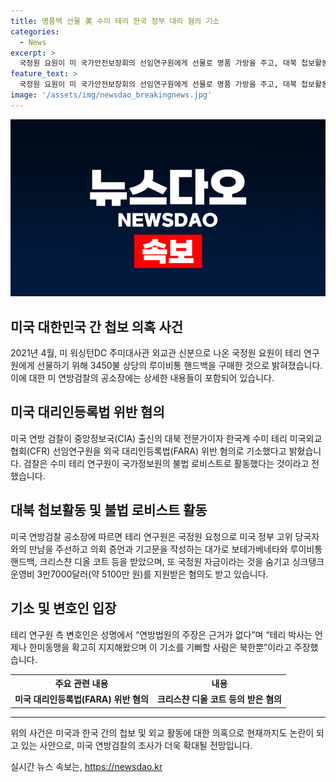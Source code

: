 ```yaml
---
title: 명품백 선물 美 수미 테리 한국 정부 대리 혐의 기소
categories:
  - News
excerpt: >
  국정원 요원이 미 국가안전보장회의 선임연구원에게 선물로 명품 가방을 주고, 대북 첩보활동 혐의로 기소되었다. FBI가 11년간의 활동을 추적하며 고위 당국자와의 만남을 주선하고 보상으로 명품을 받았다는 내용이 담겼다. 한미 핵 협의그룹 구축과 한일관계 개선을 강조하는 기고문을 투고하도록 했고, 이는 한미동맹 지지를 강조하기도 했다. 함께 식사한 사진과 선물하는 장면이 공소장에 포함됐다. 한국계인 테리 연구원은 CIA 대북정보 분석가로 활동한 경력이 있으며, 현재 기소를 부인하고 있다.
feature_text: >
  국정원 요원이 미 국가안전보장회의 선임연구원에게 선물로 명품 가방을 주고, 대북 첩보활동 혐의로 기소되었다. FBI가 11년간의 활동을 추적하며 고위 당국자와의 만남을 주선하고 보상으로 명품을 받았다는 내용이 담겼다. 한미 핵 협의그룹 구축과 한일관계 개선을 강조하는 기고문을 투고하도록 했고, 이는 한미동맹 지지를 강조하기도 했다. 함께 식사한 사진과 선물하는 장면이 공소장에 포함됐다. 한국계인 테리 연구원은 CIA 대북정보 분석가로 활동한 경력이 있으며, 현재 기소를 부인하고 있다.
image: '/assets/img/newsdao_breakingnews.jpg'
---
```


<p><img src="/assets/img/newsdao_breakingnews.jpg" alt="firstkoreanews 속보" /></p>

<h2 data-ke-size="size26">미국 대한민국 간 첩보 의혹 사건</h2>

<p data-ke-size="size16">2021년 4월, 미 워싱턴DC 주미대사관 외교관 신분으로 나온 국정원 요원이 테리 연구원에게 선물하기 위해 3450불 상당의 루이비통 핸드백을 구매한 것으로 밝혀졌습니다. 이에 대한 미 연방검찰의 공소장에는 상세한 내용들이 포함되어 있습니다.</p>

<h2 data-ke-size="size26">미국 대리인등록법 위반 혐의</h2>

<p data-ke-size="size16">미국 연방 검찰이 중앙정보국(CIA) 출신의 대북 전문가이자 한국계 수미 테리 미국외교협회(CFR) 선임연구원을 외국 대리인등록법(FARA) 위반 혐의로 기소했다고 밝혔습니다. 검찰은 수미 테리 연구원이 국가정보원의 불법 로비스트로 활동했다는 것이라고 전했습니다.</p>

<h2 data-ke-size="size26">대북 첩보활동 및 불법 로비스트 활동</h2>

<p data-ke-size="size16">미국 연방검찰 공소장에 따르면 테리 연구원은 국정원 요청으로 미국 정부 고위 당국자와의 만남을 주선하고 의회 증언과 기고문을 작성하는 대가로 보테가베네타와 루이비통 핸드백, 크리스챤 디올 코트 등을 받았으며, 또 국정원 자금이라는 것을 숨기고 싱크탱크 운영비 3만7000달러(약 5100만 원)를 지원받은 혐의도 받고 있습니다.</p>

<h2 data-ke-size="size26">기소 및 변호인 입장</h2>

<p data-ke-size="size16">테리 연구원 측 변호인은 성명에서 “연방법원의 주장은 근거가 없다”며 “테리 박사는 언제나 한미동맹을 확고히 지지해왔으며 이 기소를 기뻐할 사람은 북한뿐”이라고 주장했습니다.</p>

<table>
    <tr>
        <th>주요 관련 내용</th>
        <th>내용</th>
    </tr>
    <tr>
        <td style="text-align: center; height: 17px;"><b>미국 대리인등록법(FARA) 위반 혐의</b></td>
        <td style="text-align: center; height: 17px;"><b>크리스챤 디올 코트 등의 받은 혐의</b></td>
    </tr>
</table>

<hr>

<p data-ke-size="size16">위의 사건은 미국과 한국 간의 첩보 및 외교 활동에 대한 의혹으로 현재까지도 논란이 되고 있는 사안으로, 미국 연방검찰의 조사가 더욱 확대될 전망입니다.</p>
실시간 뉴스 속보는, <a href="https://newsdao.kr" rel="dofollow">https://newsdao.kr</a>


